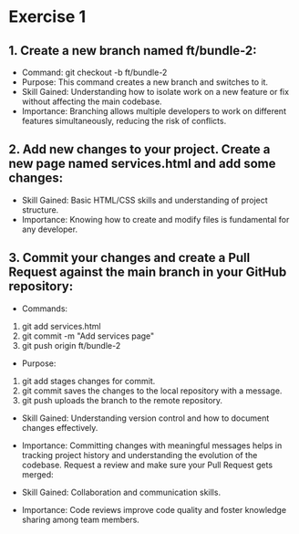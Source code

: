 # Exercise 1
## 1.  Create a new branch named ft/bundle-2:

- Command: git checkout -b ft/bundle-2
- Purpose: This command creates a new branch and switches to it.
- Skill Gained: Understanding how to isolate work on a new feature or fix without affecting the main codebase.
- Importance: Branching allows multiple developers to work on different features simultaneously, reducing the risk of conflicts.
## 2. Add new changes to your project. Create a new page named services.html and add some changes:

- Skill Gained: Basic HTML/CSS skills and understanding of project structure.
- Importance: Knowing how to create and modify files is fundamental for any developer.
## 3. Commit your changes and create a Pull Request against the main branch in your GitHub repository:

- Commands:
1. git add services.html
2. git commit -m "Add services page"
3. git push origin ft/bundle-2
- Purpose:
1. git add stages changes for commit.
2. git commit saves the changes to the local repository with a message.
3. git push uploads the branch to the remote repository.
- Skill Gained:
   Understanding version control and how to document changes effectively.
- Importance:
 Committing changes with meaningful messages helps in tracking project history and understanding the evolution of the codebase.
Request a review and make sure your Pull Request gets merged:

- Skill Gained: 
Collaboration and communication skills.
- Importance:
 Code reviews improve code quality and foster knowledge sharing among team members.